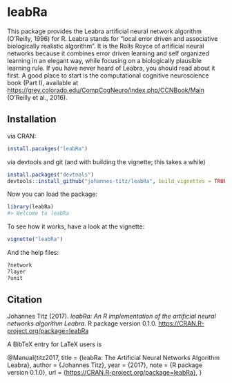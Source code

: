 <!-- README.md is generated from README.Rmd. Please edit that file -->
leabRa
======

This package provides the Leabra artificial neural network algorithm (O’Reilly, 1996) for R. Leabra stands for “local error driven and associative biologically realistic algorithm”. It is the Rolls Royce of artificial neural networks because it combines error driven learning and self organized learning in an elegant way, while focusing on a biologically plausible learning rule. If you have never heard of Leabra, you should read about it first. A good place to start is the computational cognitive neuroscience book (Part I), available at <https://grey.colorado.edu/CompCogNeuro/index.php/CCNBook/Main> (O’Reilly et al., 2016).

Installation
------------

via CRAN:

```r
install.pacakges("leabRa")
```

via devtools and git (and with building the vignette; this takes a while)

``` r
install.packages("devtools")
devtools::install_github("johannes-titz/leabRa", build_vignettes = TRUE)
```

Now you can load the package:

``` r
library(leabRa)
#> Welcome to leabRa
```

To see how it works, have a look at the vignette:

``` r
vignette("leabRa")
```

And the help files:

``` r
?network
?layer
?unit
```

Citation
--------

Johannes Titz (2017). *leabRa: An R implementation of the artificial neural networks algorithm Leabra*. R package version 0.1.0. <https://CRAN.R-project.org/package=leabRa>

A BibTeX entry for LaTeX users is

  @Manual{titz2017,
    title = {leabRa: The Artificial Neural Networks Algorithm Leabra},
    author = {Johannes Titz},
    year = {2017},
    note = {R package version 0.1.0},
    url = {https://CRAN.R-project.org/package=leabRa},
  }
